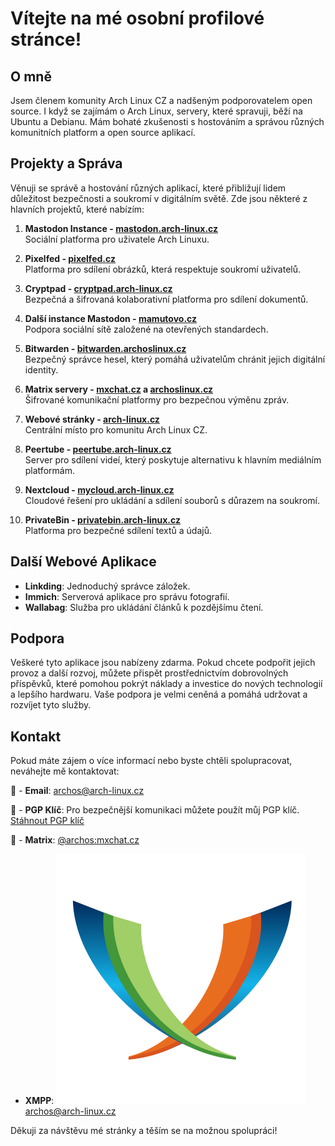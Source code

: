 
# Vítejte na mé osobní profilové stránce!

## O mně
Jsem členem komunity Arch Linux CZ a nadšeným podporovatelem open source. I když se zajímám o Arch Linux, servery, které spravuji, běží na Ubuntu a Debianu. Mám bohaté zkušenosti s hostováním a správou různých komunitních platform a open source aplikací.

## Projekty a Správa
Věnuji se správě a hostování různých aplikací, které přibližují lidem důležitost bezpečnosti a soukromí v digitálním světě. Zde jsou některé z hlavních projektů, které nabízím:

1. **Mastodon Instance - [mastodon.arch-linux.cz](https://mastodon.arch-linux.cz)**  
   Sociální platforma pro uživatele Arch Linuxu.
   
2. **Pixelfed - [pixelfed.cz](https://pixelfed.cz)**  
   Platforma pro sdílení obrázků, která respektuje soukromí uživatelů.

3. **Cryptpad - [cryptpad.arch-linux.cz](https://cryptpad.arch-linux.cz)**  
   Bezpečná a šifrovaná kolaborativní platforma pro sdílení dokumentů.

4. **Další instance Mastodon - [mamutovo.cz](https://mamutovo.cz)**  
   Podpora sociální sítě založené na otevřených standardech.

5. **Bitwarden - [bitwarden.archoslinux.cz](https://bitwarden.archoslinux.cz)**  
   Bezpečný správce hesel, který pomáhá uživatelům chránit jejich digitální identity.

6. **Matrix servery - [mxchat.cz](https://mxchat.cz) a [archoslinux.cz](https://element.archoslinux.cz)**  
   Šifrované komunikační platformy pro bezpečnou výměnu zpráv.

7. **Webové stránky - [arch-linux.cz](https://arch-linux.cz)**  
   Centrální místo pro komunitu Arch Linux CZ.

8. **Peertube - [peertube.arch-linux.cz](https://peertube.arch-linux.cz)**  
   Server pro sdílení videí, který poskytuje alternativu k hlavním mediálním platformám.

9. **Nextcloud - [mycloud.arch-linux.cz](https://mycloud.arch-linux.cz)**  
   Cloudové řešení pro ukládání a sdílení souborů s důrazem na soukromí.

10. **PrivateBin - [privatebin.arch-linux.cz](https://privatebin.arch-linux.cz)**  
    Platforma pro bezpečné sdílení textů a údajů.

## Další Webové Aplikace
- **Linkding**: Jednoduchý správce záložek.
- **Immich**: Serverová aplikace pro správu fotografií.
- **Wallabag**: Služba pro ukládání článků k pozdějšímu čtení.

## Podpora
Veškeré tyto aplikace jsou nabízeny zdarma. Pokud chcete podpořit jejich provoz a další rozvoj, můžete přispět prostřednictvím dobrovolných příspěvků, které pomohou pokrýt náklady a investice do nových technologií a lepšího hardwaru. Vaše podpora je velmi ceněná a pomáhá udržovat a rozvíjet tyto služby.

## Kontakt
Pokud máte zájem o více informací nebo byste chtěli spolupracovat, neváhejte mě kontaktovat:

📧 - **Email**: [archos@arch-linux.cz](mailto:archos@ach-linux.cz)

🔐 - **PGP Klíč**:  Pro bezpečnější komunikaci můžete použít můj PGP klíč. [Stáhnout PGP klíč <i class="fa fa-key"></i>](https://keys.openpgp.org/vks/v1/by-fingerprint/DB711DE3EA9FAAFB313AEE4CF736D5CD9CED44E8)
 
💬 - **Matrix**: [@archos:mxchat.cz](https://matrix.to/#/@archos:mxchat.cz)


- **XMPP**: ![XMPP](https://github.com/zkreml/zkreml/blob/main/loga/xmpp-logo.svg) [archos@arch-linux.cz](xmpp:archos@arch-linux.cz)


Děkuji za návštěvu mé stránky a těším se na možnou spolupráci!

